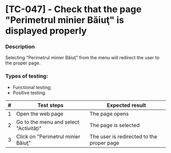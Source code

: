 # **[TC-047] - Check that the page "Perimetrul minier Băiuţ" is displayed properly**

### **Description**

Selecting "Perimetrul minier Băiuţ" from the menu will redirect the user to the proper page.

### **Types of testing:**

- Functional testing;
- Positive testing.

| #   | **Test steps**                         | **Expected result**                       |
| --- | -------------------------------------- | ----------------------------------------- |
| 1   | Open the web page                      | The page opens                            |
| 2   | Go to the menu and select "Activități" | The page is selected                      |
| 3   | Click on "Perimetrul minier Băiuţ"     | The user is redirected to the proper page |
